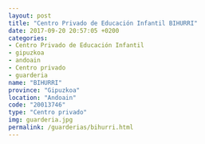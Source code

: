 ```yaml
---
layout: post
title: "Centro Privado de Educación Infantil BIHURRI"
date: 2017-09-20 20:57:05 +0200
categories:
- Centro Privado de Educación Infantil
- gipuzkoa
- andoain
- Centro privado
- guarderia
name: "BIHURRI"
province: "Gipuzkoa"
location: "Andoain"
code: "20013746"
type: "Centro privado"
img: guarderia.jpg
permalink: /guarderias/bihurri.html
---
```


